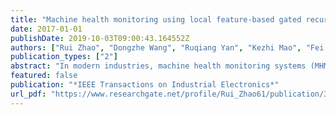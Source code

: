 ```yaml
---
title: "Machine health monitoring using local feature-based gated recurrent unit networks"
date: 2017-01-01
publishDate: 2019-10-03T09:00:43.164552Z
authors: ["Rui Zhao", "Dongzhe Wang", "Ruqiang Yan", "Kezhi Mao", "Fei Shen", "Jinjiang Wang"]
publication_types: ["2"]
abstract: "In modern industries, machine health monitoring systems (MHMS) have been applied wildly with the goal of realizing predictive maintenance including failures tracking, downtime reduction and assets preservation. In the era of big machinery data, data-driven MHMS have achieved remarkable results in the detection of faults after the occurrence of certain failures (diagnosis) and prediction of the future working conditions and the remaining useful life (prognosis). The numerical representation for raw sensory data is the key stone for various successful MHMS. Conventional methods are labor-extensive as they usually depend on handcrafted features, which require expert knowledge. Inspired by the success of deep learning methods that redefine representation learning from raw data, we propose local feature-based gated recurrent unit networks (LFGRU). It is a hybrid approach that combines handcrafted feature design with automatic feature learning for machine health monitoring. Firstly, features from windows of input time series are extracted. Then, an enhanced bi-directional GRU network is designed and applied on the generated sequence of local features to learn the representation. A supervised learning layer is finally trained to predict machine condition. Experiments on three machine health monitoring tasks: tool wear prediction, gearbox fault diagnosis and incipient bearing fault detection verify the effectiveness and generalization of the proposed LFGRU."
featured: false
publication: "*IEEE Transactions on Industrial Electronics*"
url_pdf: "https://www.researchgate.net/profile/Rui_Zhao61/publication/318798874_Machine_Health_Monitoring_Using_Local_Feature-based_Gated_Recurrent_Unit_Networks/links/5a4749f4458515f6b055de41/Machine-Health-Monitoring-Using-Local-Feature-based-Gated-Recurrent-Unit-Networks.pdf"
---
```


